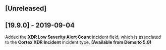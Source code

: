 ## [Unreleased]


## [19.9.0] - 2019-09-04
Added the **XDR Low Severity Alert Count** incident field, which is associated to the **Cortex XDR Incident** incident type. **(Available from Demsito 5.0)**
